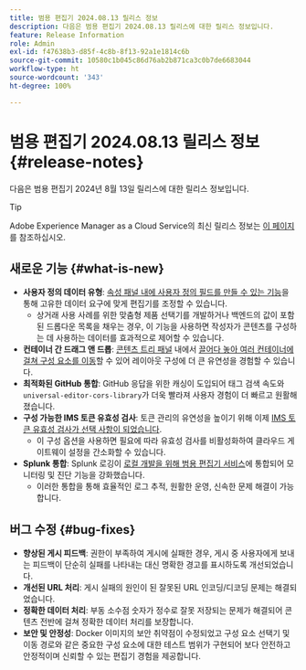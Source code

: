 ```yaml
---
title: 범용 편집기 2024.08.13 릴리스 정보
description: 다음은 범용 편집기 2024.08.13 릴리스에 대한 릴리스 정보입니다.
feature: Release Information
role: Admin
exl-id: f47638b3-d85f-4c8b-8f13-92a1e1814c6b
source-git-commit: 10580c1b045c86d76ab2b871ca3c0b7de6683044
workflow-type: ht
source-wordcount: '343'
ht-degree: 100%

---
```


# 범용 편집기 2024.08.13 릴리스 정보 {#release-notes}

다음은 범용 편집기 2024년 8월 13일 릴리스에 대한 릴리스 정보입니다.

>[!TIP]
>
>Adobe Experience Manager as a Cloud Service의 최신 릴리스 정보는 [이 페이지](/help/release-notes/release-notes-cloud/release-notes-current.md)를 참조하십시오.

## 새로운 기능 {#what-is-new}

* **사용자 정의 데이터 유형**: [속성 패널 내에 사용자 정의 필드를 만들 수 있는 기능](https://developer.adobe.com/uix/docs/services/aem-universal-editor/api/item-types-renderers/)을 통해 고유한 데이터 요구에 맞게 편집기를 조정할 수 있습니다.
   * 상거래 사용 사례를 위한 맞춤형 제품 선택기를 개발하거나 백엔드의 값이 포함된 드롭다운 목록을 채우는 경우, 이 기능을 사용하면 작성자가 콘텐츠를 구성하는 데 사용하는 데이터를 효과적으로 제어할 수 있습니다.
* **컨테이너 간 드래그 앤 드롭**: [콘텐츠 트리 패널](/help/sites-cloud/authoring/universal-editor/navigation.md#content-tree-mode) 내에서 [끌어다 놓아 여러 컨테이너에 걸쳐 구성 요소를 이동](/help/sites-cloud/authoring/universal-editor/authoring.md#reordering-components)할 수 있어 레이아웃 구성에 더 큰 유연성을 경험할 수 있습니다.
* **최적화된 GitHub 통합**: GitHub 응답을 위한 캐싱이 도입되어 태그 검색 속도와 `universal-editor-cors-library`가 더욱 빨라져 사용자 경험이 더 빠르고 원활해졌습니다.
* **구성 가능한 IMS 토큰 유효성 검사**: 토큰 관리의 유연성을 높이기 위해 이제 [IMS 토큰 유효성 검사가 선택 사항이 되었습니다](/help/implementing/universal-editor/local-dev.md#setting-up-service).
   * 이 구성 옵션을 사용하면 필요에 따라 유효성 검사를 비활성화하여 클라우드 게이트웨이 설정을 간소화할 수 있습니다.
* **Splunk 통합**: Splunk 로깅이 [로컬 개발을 위해 범용 편집기 서비스](/help/implementing/universal-editor/local-dev.md#setting-up-service)에 통합되어 모니터링 및 진단 기능을 강화했습니다.
   * 이러한 통합을 통해 효율적인 로그 추적, 원활한 운영, 신속한 문제 해결이 가능합니다.

## 버그 수정 {#bug-fixes}

* **향상된 게시 피드백**: 권한이 부족하여 게시에 실패한 경우, 게시 중 사용자에게 보내는 피드백이 단순히 실패를 나타내는 대신 명확한 경고를 표시하도록 개선되었습니다.
* **개선된 URL 처리**: 게시 실패의 원인이 된 잘못된 URL 인코딩/디코딩 문제는 해결되었습니다.
* **정확한 데이터 처리**: 부동 소수점 숫자가 정수로 잘못 저장되는 문제가 해결되어 콘텐츠 전반에 걸쳐 정확한 데이터 처리를 보장합니다.
* **보안 및 안정성**: Docker 이미지의 보안 취약점이 수정되었고 구성 요소 선택기 및 이동 경로와 같은 중요한 구성 요소에 대한 테스트 범위가 구현되어 보다 안전하고 안정적이며 신뢰할 수 있는 편집기 경험을 제공합니다.
